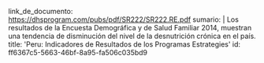 link_de_documento: https://dhsprogram.com/pubs/pdf/SR222/SR222.RE.pdf
sumario: |
  Los resultados de la Encuesta Demográfica y de Salud Familiar 2014,
  muestran una tendencia de disminución del nivel de la desnutrición
  crónica en el país.
title: 'Peru: Indicadores de Resultados de los Programas Estrategies'
id: ff6367c5-5663-46bf-8a95-fa506c035bd9
